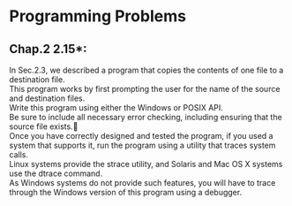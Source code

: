 Programming Problems<br>
====
Chap.2 2.15*:<br>
------
In Sec.2.3, we described a program that copies the contents of one file to a destination file.<br>
This program works by first prompting the user for the name of the source and destination files.<br>
Write this program using either the Windows or POSIX API.<br>
Be sure to include all necessary error checking, including ensuring that the source file exists.<br>
Once you have correctly designed and tested the program, if you used a system that supports it, run the program using a utility that traces system calls.<br>
Linux systems provide the strace utility, and Solaris and Mac OS X systems use the dtrace command.<br>
As Windows systems do not provide such features, you will have to trace through the Windows version of this program using a debugger.